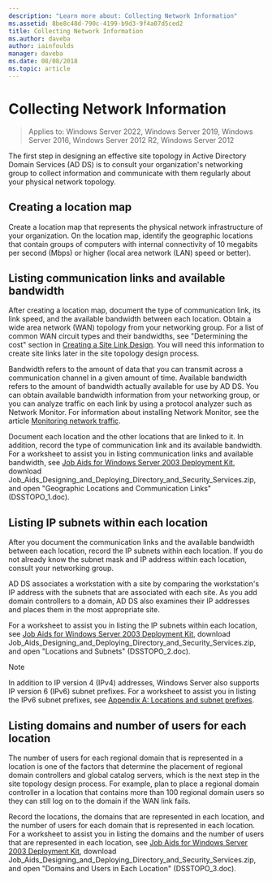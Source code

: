 ```yaml
---
description: "Learn more about: Collecting Network Information"
ms.assetid: 8be8c48d-790c-4199-b9d3-9f4a07d5ced2
title: Collecting Network Information
ms.author: daveba
author: iainfoulds
manager: daveba
ms.date: 08/08/2018
ms.topic: article
---
```


# Collecting Network Information

>Applies to: Windows Server 2022, Windows Server 2019, Windows Server 2016, Windows Server 2012 R2, Windows Server 2012

The first step in designing an effective site topology in Active Directory Domain Services (AD DS) is to consult your organization's networking group to collect information and communicate with them regularly about your physical network topology.

## Creating a location map

Create a location map that represents the physical network infrastructure of your organization. On the location map, identify the geographic locations that contain groups of computers with internal connectivity of 10 megabits per second (Mbps) or higher (local area network (LAN) speed or better).

## Listing communication links and available bandwidth

After creating a location map, document the type of communication link, its link speed, and the available bandwidth between each location. Obtain a wide area network (WAN) topology from your networking group. For a list of common WAN circuit types and their bandwidths, see "Determining the cost" section in [Creating a Site Link Design](../../ad-ds/plan/Creating-a-Site-Link-Design.md). You will need this information to create site links later in the site topology design process.

Bandwidth refers to the amount of data that you can transmit across a communication channel in a given amount of time. Available bandwidth refers to the amount of bandwidth actually available for use by AD DS. You can obtain available bandwidth information from your networking group, or you can analyze traffic on each link by using a protocol analyzer such as Network Monitor. For information about installing Network Monitor, see the article [Monitoring network traffic](/previous-versions/windows/it-pro/windows-server-2003/cc783075(v=ws.10)).

Document each location and the other locations that are linked to it. In addition, record the type of communication link and its available bandwidth. For a worksheet to assist you in listing communication links and available bandwidth, see [Job Aids for Windows Server 2003 Deployment Kit](https://microsoft.com/download/details.aspx?id=9608), download Job_Aids_Designing_and_Deploying_Directory_and_Security_Services.zip, and open "Geographic Locations and Communication Links" (DSSTOPO_1.doc).

## Listing IP subnets within each location

After you document the communication links and the available bandwidth between each location, record the IP subnets within each location. If you do not already know the subnet mask and IP address within each location, consult your networking group.

AD DS associates a workstation with a site by comparing the workstation's IP address with the subnets that are associated with each site. As you add domain controllers to a domain, AD DS also examines their IP addresses and places them in the most appropriate site.

For a worksheet to assist you in listing the IP subnets within each location, see [Job Aids for Windows Server 2003 Deployment Kit](https://microsoft.com/download/details.aspx?id=9608), download Job_Aids_Designing_and_Deploying_Directory_and_Security_Services.zip, and open "Locations and Subnets" (DSSTOPO_2.doc).

> [!NOTE]
> In addition to IP version 4 (IPv4) addresses, Windows Server also supports IP version 6 (IPv6) subnet prefixes. For a worksheet to assist you in listing the IPv6 subnet prefixes, see [Appendix A: Locations and subnet prefixes](../../ad-ds/plan/Appendix-A--Locations-and-Subnet-Prefixes.md).

## Listing domains and number of users for each location

The number of users for each regional domain that is represented in a location is one of the factors that determine the placement of regional domain controllers and global catalog servers, which is the next step in the site topology design process. For example, plan to place a regional domain controller in a location that contains more than 100 regional domain users so they can still log on to the domain if the WAN link fails.

Record the locations, the domains that are represented in each location, and the number of users for each domain that is represented in each location. For a worksheet to assist you in listing the domains and the number of users that are represented in each location, see [Job Aids for Windows Server 2003 Deployment Kit](https://microsoft.com/download/details.aspx?id=9608), download Job_Aids_Designing_and_Deploying_Directory_and_Security_Services.zip, and open "Domains and Users in Each Location" (DSSTOPO_3.doc).
